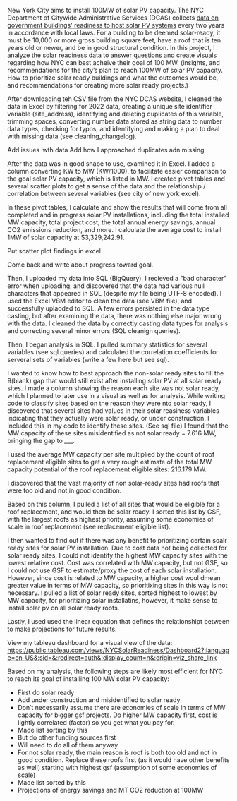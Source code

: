 New York City aims to install 100MW of solar PV capacity. The NYC Department of Citywide Administrative Services (DCAS) collects [data on government buildings' readiness to host solar PV systems](https://data.cityofnewyork.us/City-Government/City-of-New-York-Municipal-Solar-Readiness-Assessm/cfz5-6fvh/about_data) every two years in accordance with local laws. For a building to be deemed solar-ready, it must be 10,000 or more gross building square feet, have a roof that is ten years old or newer, and be in good structural condition. In this project, I analyze the solar readiness data to answer questions and create visuals regarding how NYC can best acheive their goal of 100 MW. (insights, and recommendations for the city’s plan to reach 100MW of solar PV capacity. How to prioritize solar ready buildings and what the outcomes would be, and recommendations for creating more solar ready projects.)

After downloading teh CSV file from the NYC DCAS website, I cleaned the data in Excel by filtering for 2022 data, creating a unique site identifier variable (site_address), identifying and deleting duplicates of this variable, trimming spaces, converting number data stored as string data to number data types, checking for typos, and identifying and making a plan to deal with missing data (see cleaning_changelog).

Add issues iwth data
Add how I approached duplicates adn missing

After the data was in good shape to use, examined it in Excel. I added a column converting KW to MW (KW/1000), to facilitate easier comparison to the goal solar PV capacity, which is listed in MW. I created pivot tables and several scatter plots to get a sense of the data and the relationship / correlation between several variables (see city of new york excel). 

In these pivot tables, I calculate and show the results that will come from all completed and in progress solar PV installations, including the total installed MW capacity, total project cost, the total annual energy savings, annual CO2 emissions reduction, and more. I calculate the average cost to install 1MW of solar capacity at $3,329,242.91.

Put scatter plot findings in excel

Come back and write about progress toward goal.

Then, I uploaded my data into SQL (BigQuery). I recieved a "bad character" error when uploading, and discovered that the data had various null characters that appeared in SQL (despite my file being UTF-8 encoded). I used the Excel VBM editor to clean the data (see VBM file), and successfully uplaoded to SQL. A few errors persisted in the data type casting, but after examining the data, there was nothing else major wrong with the data. I cleaned the data by correctly casting data types for analysis and correcting several minor errors (SQL cleanign queries).

Then, I began analysis in SQL. I pulled summary statistics for several variables (see sql queries) and calculated the correlation coefficients for serveral sets of variables (write a few here but see sql).

I wanted to know how to best approach the non-solar ready sites to fill the 9(blank) gap that would still exist after installing solar PV at all solar ready sites. I made a column showing the reason each site was not solar ready, which I planned to later use in a visual as well as for analysis. While writing code to classify sites based on the reason they were nto solar ready, I discovered that several sites had values in their solar reasiness variables indicating that they actually were solar ready, or under construction. I included this in my code to identify these sites. (See sql file) I found that the MW capacity of these sites misidentified as not solar ready = 7.616 MW, bringing the gap to ___.

I used the average MW capacity per site multiplied by the count of roof replacement eligible sites to get a very rough estimate of the total MW capacity potential of the roof replacement eligible sites: 216.179 MW.

I discovered that the vast majority of non solar-ready sites had roofs that were too old and not in good condition. 

Based on this column, I pulled a list of all sites that would be eligible for a roof replacement, and would then be solar ready. I sorted this list by GSF, with the largest roofs as highest priority, assuming some economies of scale in roof replacement (see replacement eligible list).


I then wanted to find out if there was any benefit to prioritizing certain soalr ready sites for solar PV installation. Due to cost data not being collected for solar ready sites, I could not identify the highest MW capacity sites with the lowest relative cost. Cost was correlated with MW capacity, but not GSF, so I could not use GSF to estimate/proxy the cost of each solar installation. However, since cost is related to MW capacity, a higher cost woul dmean greater value in terms of MW capacity, so prioritixing sites in this way is not necessary. I pulled a list of solar ready sites, sorted highest to lowest by MW capacity, for prioritizing solar installatins, however, it make sense to install solar pv on all solar ready roofs.  

Lastly, I used used the linear equation that defines the relationshipt between to make projections for future results.

View my tableau dashboard for a visual view of the data: https://public.tableau.com/views/NYCSolarReadiness/Dashboard2?:language=en-US&:sid=&:redirect=auth&:display_count=n&:origin=viz_share_link

Based on my analysis, the following steps are likely most efficient for NYC to reach its goal of installing 100 MW solar PV capacity:
<ul>
<li>First do solar ready</li>
<li>Add under construction and misidentified to solar ready</li>
<li>Don’t necessarily assume there are economies of scale in terms of MW capacity for bigger gsf projects. Do higher MW capacity first, cost is lightly correlated (factor) so you get what you pay for.</li>
<li>Made list sorting by this</li>
<li>But do other funding sources first</li>
<li>Will need to do all of them anyway</li>
<li>For not solar ready, the main reason is roof is both too old and not in good condition. Replace these roofs first (as it would have other benefits as well) starting with highest gsf (assumption of some economies of scale)</li>
<li>Made list sorted by this</li>
<li>Projections of energy savings and MT CO2 reduction at 100MW</li>
</ul>







